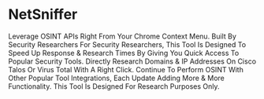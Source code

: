 # NetSniffer
 Leverage OSINT APIs Right From Your Chrome Context Menu.  Built By Security Researchers For Security Researchers, This Tool Is Designed To Speed Up Response & Research Times By Giving You Quick Access To Popular Security Tools.  Directly Research Domains & IP Addresses On Cisco Talos Or Virus Total With A Right Click. Continue To Perform OSINT With Other Popular Tool Integrations, Each Update Adding More & More Functionality.  This Tool Is Designed For Research Purposes Only.
